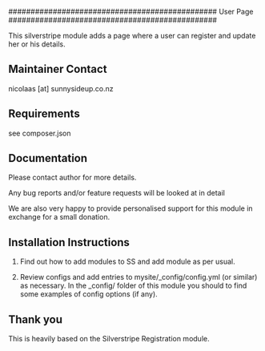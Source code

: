 ###############################################
User Page
###############################################

This silverstripe module adds a page where a user
can register and update her or his details.

Maintainer Contact
-----------------------------------------------
nicolaas [at] sunnysideup.co.nz


Requirements
-----------------------------------------------
see composer.json


Documentation
-----------------------------------------------
Please contact author for more details.

Any bug reports and/or feature requests will be
looked at in detail

We are also very happy to provide personalised support
for this module in exchange for a small donation.


Installation Instructions
-----------------------------------------------
1. Find out how to add modules to SS and add module as per usual.

2. Review configs and add entries to mysite/_config/config.yml
(or similar) as necessary.
In the _config/ folder of this module
you should to find some examples of config options (if any).


Thank you
-----------------------------------------------
This is heavily based on the Silverstripe
Registration module.

